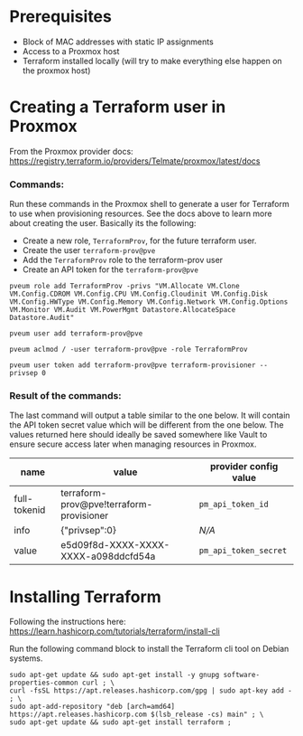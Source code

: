 # Prerequisites

- Block of MAC addresses with static IP assignments
- Access to a Proxmox host
- Terraform installed locally (will try to make everything else happen on the proxmox host)

# Creating a Terraform user in Proxmox

From the Proxmox provider docs: https://registry.terraform.io/providers/Telmate/proxmox/latest/docs

### Commands:

Run these commands in the Proxmox shell to generate a user for Terraform to use when provisioning resources.
See the docs above to learn more about creating the user. Basically its the following:

- Create a new role, `TerraformProv`, for the future terraform user.
- Create the user `terraform-prov@pve`
- Add the `TerraformProv` role to the terraform-prov user
- Create an API token for the `terraform-prov@pve`

```$sh
pveum role add TerraformProv -privs "VM.Allocate VM.Clone VM.Config.CDROM VM.Config.CPU VM.Config.Cloudinit VM.Config.Disk VM.Config.HWType VM.Config.Memory VM.Config.Network VM.Config.Options VM.Monitor VM.Audit VM.PowerMgmt Datastore.AllocateSpace Datastore.Audit"
```
```$sh
pveum user add terraform-prov@pve
```
```$sh
pveum aclmod / -user terraform-prov@pve -role TerraformProv
```
```$sh
pveum user token add terraform-prov@pve terraform-provisioner --privsep 0
```

### Result of the commands:

The last command will output a table similar to the one below. It will contain the API token secret value which will be different from the one below. The values returned here should ideally be saved somewhere like Vault to ensure secure access later when managing resources in Proxmox.

name         | value                                    | provider config value
-------------|------------------------------------------|----------------------
full-tokenid | terraform-prov@pve!terraform-provisioner | `pm_api_token_id`
info         | {"privsep":0}                            | _N/A_
value        | e5d09f8d-XXXX-XXXX-XXXX-a098ddcfd54a     | `pm_api_token_secret`


# Installing Terraform

Following the instructions here: https://learn.hashicorp.com/tutorials/terraform/install-cli

Run the following command block to install the Terraform cli tool on Debian systems.

```$sh
sudo apt-get update && sudo apt-get install -y gnupg software-properties-common curl ; \
curl -fsSL https://apt.releases.hashicorp.com/gpg | sudo apt-key add - ; \
sudo apt-add-repository "deb [arch=amd64] https://apt.releases.hashicorp.com $(lsb_release -cs) main" ; \
sudo apt-get update && sudo apt-get install terraform ;
```

